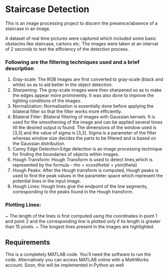 # Staircase Detection

This is an image processing project to discern the presence/absence of a staircase in an image. 

A dataset of real time pictures were captured which included some basic obstacles like staircase, cartons etc. The images were taken at an interval of 2 seconds to test the efficiency of the detection process.

### Following are the filtering techniques used and a brief description

1. Gray-scale: The RGB images are first converted to gray-scale (black and white) so as to aid better in the object detection. 
2. Sharpening: The gray-scale images were then sharpened so as to make the edges appear more prominently. It was also done to improve the lighting conditions of the images. 
3. Normalization: Normalisation is essentially done before applying the bilateral filter so that the filter works more efficiently. 
4. Bilateral Filter: Bilateral filtering of images with Gaussian kernels. It is used for the smoothening of the image and can be applied several times till the desired output is found. The dimensions of the window used is [3,3] and the value of sigma is [3,3]. Sigma is a parameter of the filter whereas window size decides the parts to be filtered and is based on the Gaussian distribution. 
5. Canny Edge Detection:Edge detection is an image processing technique for finding the boundaries of objects within images.
6. Hough Transform: Hough Transform is used to detect lines,which is represented by the formula - rho = x*cos(theta) + y*sin(theta)
7. Hough Peaks: After the Hough transform is computed, Hough peaks is used to find the peak values in the parameter space which represent the potential lines in the input image.
8. Hough Lines: Hough lines give the endpoint of the line segments, corresponding to the peaks found in the Hough transform.


### Plotting Lines: 
~ The length of the lines is first computed using the coordinates in point 1 and point 2 and the corresponding line is plotted only if its length is greater than 15 pixels. 
~ The longest lines present in the images are highlighted.

## Requirements

This is a completely MATLAB code. You'll need the software to run the code. Alternatively you can access MATLAB online with a MathWorks account.
Soon, this will be implemented in Python as well




